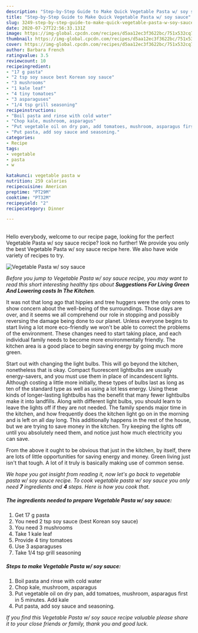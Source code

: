 ```yaml
---
description: "Step-by-Step Guide to Make Quick Vegetable Pasta w/ soy sauce"
title: "Step-by-Step Guide to Make Quick Vegetable Pasta w/ soy sauce"
slug: 3249-step-by-step-guide-to-make-quick-vegetable-pasta-w-soy-sauce
date: 2020-07-27T22:56:33.131Z
image: https://img-global.cpcdn.com/recipes/d5aa12ec3f3622bc/751x532cq70/vegetable-pasta-w-soy-sauce-recipe-main-photo.jpg
thumbnail: https://img-global.cpcdn.com/recipes/d5aa12ec3f3622bc/751x532cq70/vegetable-pasta-w-soy-sauce-recipe-main-photo.jpg
cover: https://img-global.cpcdn.com/recipes/d5aa12ec3f3622bc/751x532cq70/vegetable-pasta-w-soy-sauce-recipe-main-photo.jpg
author: Barbara French
ratingvalue: 3.5
reviewcount: 10
recipeingredient:
- "17 g pasta"
- "2 tsp soy sauce best Korean soy sauce"
- "3 mushrooms"
- "1 kale leaf"
- "4 tiny tomatoes"
- "3 asparaguses"
- "1/4 tsp grill seasoning"
recipeinstructions:
- "Boil pasta and rinse with cold water"
- "Chop kale, mushroom, asparagus"
- "Put vegetable oil on dry pan, add tomatoes, mushroom, asparagus first in 5 minutes. Add kale"
- "Put pasta, add soy sauce and seasoning."
categories:
- Recipe
tags:
- vegetable
- pasta
- w

katakunci: vegetable pasta w 
nutrition: 259 calories
recipecuisine: American
preptime: "PT29M"
cooktime: "PT32M"
recipeyield: "2"
recipecategory: Dinner

---
```

<br>
Hello everybody, welcome to our recipe page, looking for the perfect Vegetable Pasta w/ soy sauce recipe? look no further! We provide you only the best Vegetable Pasta w/ soy sauce recipe here. We also have wide variety of recipes to try.
<br>


![Vegetable Pasta w/ soy sauce](https://img-global.cpcdn.com/recipes/d5aa12ec3f3622bc/751x532cq70/vegetable-pasta-w-soy-sauce-recipe-main-photo.jpg)

<i>Before you jump to Vegetable Pasta w/ soy sauce recipe, you may want to read this short interesting healthy tips about 
<strong>Suggestions For Living Green And Lowering costs In The Kitchen</strong>.</i>
</br>

It was not that long ago that hippies and tree huggers were the only ones to show concern about the well-being of the surroundings. Those days are over, and it seems we all comprehend our role in stopping and possibly reversing the damage being done to our planet. Unless everyone begins to start living a lot more eco-friendly we won't be able to correct the problems of the environment. These changes need to start taking place, and each individual family needs to become more environmentally friendly. The kitchen area is a good place to begin saving energy by going much more green.

Start out with changing the light bulbs. This will go beyond the kitchen, nonetheless that is okay. Compact fluorescent lightbulbs are usually energy-savers, and you must use them in place of incandescent lights. Although costing a little more initially, these types of bulbs last as long as ten of the standard type as well as using a lot less energy. Using these kinds of longer-lasting lightbulbs has the benefit that many fewer lightbulbs make it into landfills. Along with different light bulbs, you should learn to leave the lights off if they are not needed. The family spends major time in the kitchen, and how frequently does the kitchen light go on in the morning and is left on all day long. This additionally happens in the rest of the house, but we are trying to save money in the kitchen. Try keeping the lights off until you absolutely need them, and notice just how much electricity you can save.

From the above it ought to be obvious that just in the kitchen, by itself, there are lots of little opportunities for saving energy and money. Green living just isn't that tough. A lot of it truly is basically making use of common sense.


<i>We hope you got insight from reading it, now let's go back to vegetable pasta w/ soy sauce recipe. To cook vegetable pasta w/ soy sauce you only need <strong>7</strong> ingredients and <strong>4</strong> steps. Here is how you cook that.
</i>

##### The ingredients needed to prepare Vegetable Pasta w/ soy sauce:

1. Get 17 g pasta
1. You need 2 tsp soy sauce (best Korean soy sauce)
1. You need 3 mushrooms
1. Take 1 kale leaf
1. Provide 4 tiny tomatoes
1. Use 3 asparaguses
1. Take 1/4 tsp grill seasoning


##### Steps to make Vegetable Pasta w/ soy sauce:

1. Boil pasta and rinse with cold water
1. Chop kale, mushroom, asparagus
1. Put vegetable oil on dry pan, add tomatoes, mushroom, asparagus first in 5 minutes. Add kale
1. Put pasta, add soy sauce and seasoning.


<i>If you find this Vegetable Pasta w/ soy sauce recipe valuable please share it to your close friends or family, thank you and good luck.</i>
